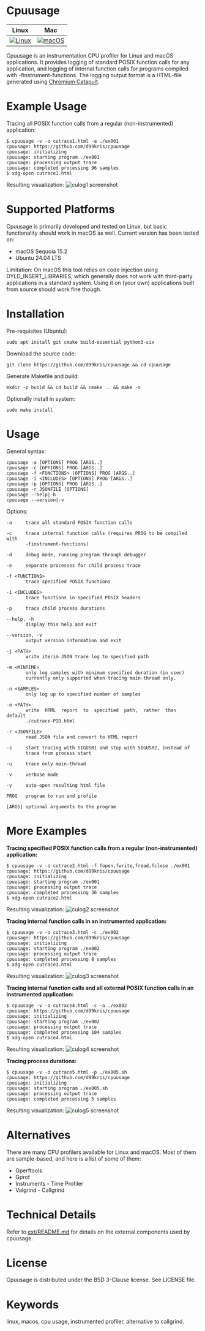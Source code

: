 Cpuusage
========

| **Linux** | **Mac** |
|-----------|---------|
| [![Linux](https://github.com/d99kris/cpuusage/workflows/Linux/badge.svg)](https://github.com/d99kris/cpuusage/actions?query=workflow%3ALinux) | [![macOS](https://github.com/d99kris/cpuusage/workflows/macOS/badge.svg)](https://github.com/d99kris/cpuusage/actions?query=workflow%3AmacOS) |

Cpuusage is an instrumentation CPU profiler for Linux and macOS applications.
It provides logging of standard POSIX function calls for any application, and logging of
internal function calls for programs compiled with -finstrument-functions.
The logging output format is a HTML-file generated using
[Chromium Catapult](https://github.com/catapult-project/catapult).

Example Usage
=============
Tracing all POSIX function calls from a regular (non-instrumented) application:

    $ cpuusage -v -o cutrace1.html -a ./ex001
    cpuusage: https://github.com/d99kris/cpuusage
    cpuusage: initializing
    cpuusage: starting program ./ex001
    cpuusage: processing output trace
    cpuusage: completed processing 96 samples
    $ xdg-open cutrace1.html

Resulting visualization:
![culog1 screenshot](/doc/culog1.png)

Supported Platforms
===================
Cpuusage is primarily developed and tested on Linux, but basic functionality
should work in macOS as well. Current version has been tested on:
- macOS Sequoia 15.2
- Ubuntu 24.04 LTS

Limitation: On macOS this tool relies on code injection using
DYLD_INSERT_LIBRARIES, which generally does not work with third-party
applications in a standard system. Using it on (your own) applications built
from source should work fine though.

Installation
============
Pre-requisites (Ubuntu):

    sudo apt install git cmake build-essential python3-six

Download the source code:

    git clone https://github.com/d99kris/cpuusage && cd cpuusage

Generate Makefile and build:

    mkdir -p build && cd build && cmake .. && make -s

Optionally install in system:

    sudo make install

Usage
=====

General syntax:

    cpuusage -a [OPTIONS] PROG [ARGS..]
    cpuusage -c [OPTIONS] PROG [ARGS..]
    cpuusage -f <FUNCTIONS> [OPTIONS] PROG [ARGS..]
    cpuusage -i <INCLUDES> [OPTIONS] PROG [ARGS..]
    cpuusage -p [OPTIONS] PROG [ARGS..]
    cpuusage -r JSONFILE [OPTIONS]
    cpuusage --help|-h
    cpuusage --version|-v

Options:

    -a     trace all standard POSIX function calls

    -c     trace internal function calls (requires PROG to be compiled with
           -finstrument-functions)

    -d     debug mode, running program through debugger

    -e     separate processes for child process trace

    -f <FUNCTIONS>
           trace specified POSIX functions

    -i <INCLUDES>
           trace functions in specified POSIX headers

    -p     trace child process durations

    --help, -h
           display this help and exit

    --version, -v
           output version information and exit

    -j <PATH>
           write iterim JSON trace log to specified path

    -m <MINTIME>
           only log samples with minimum specified duration (in usec)
           currently only supported when tracing main-thread only.

    -n <SAMPLES>
           only log up to specified number of samples

    -o <PATH>
           write  HTML  report  to  specified  path,  rather  than  default
           ./cutrace-PID.html

    -r <JSONFILE>
           read JSON file and convert to HTML report

    -s     start tracing with SIGUSR1 and stop with SIGUSR2, instead of
           trace from process start

    -u     trace only main-thread

    -v     verbose mode

    -y     auto-open resulting html file

    PROG   program to run and profile

    [ARGS] optional arguments to the program

More Examples
=============
**Tracing specified POSIX function calls from a regular (non-instrumented) application:**

    $ cpuusage -v -o cutrace2.html -f fopen,fwrite,fread,fclose ./ex001
    cpuusage: https://github.com/d99kris/cpuusage
    cpuusage: initializing
    cpuusage: starting program ./ex001
    cpuusage: processing output trace
    cpuusage: completed processing 36 samples
    $ xdg-open cutrace2.html

Resulting visualization:
![culog2 screenshot](/doc/culog2.png)

**Tracing internal function calls in an instrumented application:**

    $ cpuusage -v -o cutrace3.html -c ./ex002
    cpuusage: https://github.com/d99kris/cpuusage
    cpuusage: initializing
    cpuusage: starting program ./ex002
    cpuusage: processing output trace
    cpuusage: completed processing 8 samples
    $ xdg-open cutrace3.html

Resulting visualization:
![culog3 screenshot](/doc/culog3.png)

**Tracing internal function calls and all external POSIX function calls in an instrumented application:**

    $ cpuusage -v -o cutrace4.html -c -a ./ex002
    cpuusage: https://github.com/d99kris/cpuusage
    cpuusage: initializing
    cpuusage: starting program ./ex002
    cpuusage: processing output trace
    cpuusage: completed processing 104 samples
    $ xdg-open cutrace4.html

Resulting visualization:
![culog4 screenshot](/doc/culog4.png)

**Tracing process durations:**

    $ cpuusage -v -o cutrace5.html -p ./ex005.sh
    cpuusage: https://github.com/d99kris/cpuusage
    cpuusage: initializing
    cpuusage: starting program ./ex005.sh
    cpuusage: processing output trace
    cpuusage: completed processing 5 samples

Resulting visualization:
![culog5 screenshot](/doc/culog5.png)

Alternatives
============
There are many CPU profilers available for Linux and macOS. Most of them are
sample-based, and here is a list of some of them:
- Gperftools
- Gprof
- Instruments - Time Profiler
- Valgrind - Callgrind

Technical Details
=================
Refer to [ext/README.md](/ext/README.md) for details on the external components
used by cpuusage.

License
=======
Cpuusage is distributed under the BSD 3-Clause license. See LICENSE file.

Keywords
========
linux, macos, cpu usage, instrumented profiler, alternative to callgrind.
